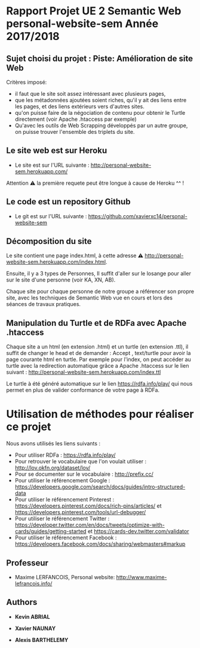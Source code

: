 # Rapport Projet UE 2 Semantic Web personal-website-sem Année 2017/2018

## Sujet choisi du projet : Piste: Amélioration de site Web
Critères imposé:
- il faut que le site soit assez intéressant avec plusieurs pages,
- que les métadonnées ajoutées soient riches, qu'il y ait des liens entre les
pages, et des liens extérieurs vers d'autres sites.
- qu'on puisse faire de la négociation de contenu pour obtenir le Turtle
directement (voir Apache .htaccess par exemple)
- Qu'avec les outils de Web Scrapping développés par un autre groupe, on
puisse trouver l'ensemble des triplets du site.

## Le site web est sur Heroku

- Le site est sur l'URL suivante : http://personal-website-sem.herokuapp.com/

Attention :warning: la première requete peut être longue à cause de Heroku ^^ !

## Le code est un repository Github

- Le git est sur l'URL suivante : https://github.com/xavierxc14/personal-website-sem


## Décomposition du site 

Le site contient une page index.html, à cette adresse :warning: http://personal-website-sem.herokuapp.com/index.html.

Ensuite, il y a 3 types de Personnes, Il suffit d'aller sur le losange pour aller sur le site d'une personne (voir KA, XN, AB).

Chaque site pour chaque personne de notre groupe a référencer son propre site, avec les techniques de Semantic Web vue en cours et lors des séances de travaux pratiques. 

## Manipulation du Turtle et de RDFa avec Apache .htaccess

Chaque site a un html (en extension .html) et un turtle (en extension .ttl), il suffit de changer le head et de demander : Accept , text/turtle pour avoir la page courante html en turtle. Par exemple pour l'index, on peut accéder au turtle avec la redirection automatique grâce a Apache .htaccess sur le lien suivant : http://personal-website-sem.herokuapp.com/index.ttl

Le turtle à été généré automatique sur le lien https://rdfa.info/play/ qui nous permet en plus de valider conformance de votre page à RDFa.

# Utilisation de méthodes pour réaliser ce projet

Nous avons utilisés les liens suivants : 

- Pour utiliser RDFa : https://rdfa.info/play/
- Pour retrouver le vocabulaire que l'on voulait utiliser : http://lov.okfn.org/dataset/lov/
- Pour se documenter sur le vocabulaire : http://prefix.cc/
- Pour utiliser le référencement Google : https://developers.google.com/search/docs/guides/intro-structured-data
- Pour utiliser le référencement Pinterest : https://developers.pinterest.com/docs/rich-pins/articles/ et  https://developers.pinterest.com/tools/url-debugger/ 
- Pour utiliser le référencement Twitter : https://developer.twitter.com/en/docs/tweets/optimize-with-cards/guides/getting-started  et https://cards-dev.twitter.com/validator 
- Pour utiliser le référencement Facebook : https://developers.facebook.com/docs/sharing/webmasters#markup

## Professeur

* Maxime LERFANCOIS, Personal website: http://www.maxime-lefrancois.info/ 


## Authors

* **Kevin ABRIAL**

* **Xavier NAUNAY**

* **Alexis BARTHELEMY**
